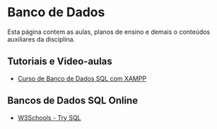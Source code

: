 # Banco de Dados

Esta página contem as aulas, planos de ensino e demais o conteúdos auxiliares da disciplina.

## Tutoriais e Video-aulas

- [Curso de Banco de Dados SQL com XAMPP](https://www.youtube.com/playlist?list=PLGjBx0p9zRN8ZtnCpGC35OqnQVdcP0gp6)

## Bancos de Dados SQL Online

- [W3Schools - Try SQL](https://www.w3schools.com/sql/trysql.asp?filename=trysql_asc)